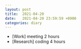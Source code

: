 ```yaml
---
layout: post
title:  2021-04-20
date:   2021-04-20 23:59:59 +0900
categories: diary
---
```


- [Work] meeting 2 hours
- [Research] coding 4 hours
